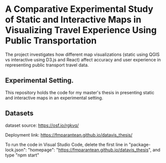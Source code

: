 # A Comparative Experimental Study of Static and Interactive Maps in Visualizing Travel Experience Using Public Transportation 
The project investigates how different map visualizations (static using QGIS vs interactive using D3.js and React) affect accuracy and user experience in representing public transport travel data.



## Experimental Setting.
This repository holds the code for my master's thesis in presenting static and interactive maps in an experimental setting.


## Datasets
dataset source: https://osf.io/rgkvq/

Deployment link: https://fmparantean.github.io/datavis_thesis/


To run the code in Visual Studio Code, delete the first line in "package-lock.json": "homepage": "https://fmparantean.github.io/datavis_thesis", and type "npm start"

